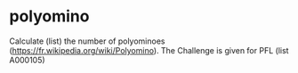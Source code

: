 # polyomino
Calculate (list) the number of polyominoes (https://fr.wikipedia.org/wiki/Polyomino). The Challenge is given for PFL (list A000105)
